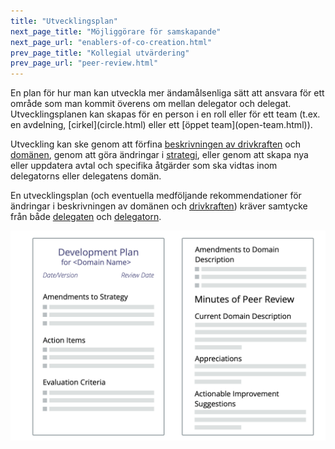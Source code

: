 ```yaml
---
title: "Utvecklingsplan"
next_page_title: "Möjliggörare för samskapande"
next_page_url: "enablers-of-co-creation.html"
prev_page_title: "Kollegial utvärdering"
prev_page_url: "peer-review.html"
---
```



<div class="card summary"><div class="card-body">En plan för hur man kan utveckla mer ändamålsenliga sätt att ansvara för ett område som man kommit överens om mellan delegator och delegat.
</div></div>
Utvecklingsplanen kan skapas för en person i en roll eller för ett team (t.ex. en avdelning, [cirkel](circle.html) eller ett [öppet team](open-team.html)).

Utveckling kan ske genom att förfina [beskrivningen av drivkraften](describe-organizational-drivers.html) och <a href="glossary.html#entry-domain" class="glossary-tooltip" data-toggle="tooltip" title="Domän: Ett tydligt urskiljbart område av inflytande, aktivitet och beslutsfattande inom en organisation.">domänen</a>, genom att göra ändringar i <a href="glossary.html#entry-strategy" class="glossary-tooltip" data-toggle="tooltip" title="Strategi: Ett angreppssätt på hög nivå för hur människor skapar värde för att framgångsrikt kunna ansvara för en domän.">strategi</a>, eller genom att skapa nya eller uppdatera avtal och specifika åtgärder som ska vidtas inom delegatorns eller delegatens domän.

En utvecklingsplan (och eventuella medföljande rekommendationer för ändringar i beskrivningen av domänen och <a href="glossary.html#entry-driver" class="glossary-tooltip" data-toggle="tooltip" title="Drivkraft: En persons eller grupps motiv för att agera på en specifik situation.">drivkraften</a>) kräver samtycke från både <a href="glossary.html#entry-delegatee" class="glossary-tooltip" data-toggle="tooltip" title="Delegat: En individ eller grupp som tar ansvar för en domän som delegeras till dem, genom att bli rollinnehavare eller ett team.">delegaten</a> och <a href="glossary.html#entry-delegator" class="glossary-tooltip" data-toggle="tooltip" title="Delegator: En individ eller grupp som delegerar ansvarigheten för en domän till andra.">delegatorn</a>.

![En mall för utvecklingsplaner](img/templates/development-plan-template.png)